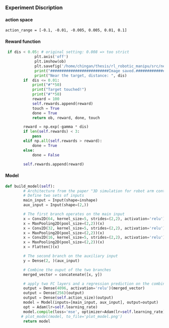 ### Experiment Discription 

#### action space
``` action_range = [-0.1, -0.01, -0.005, 0.005, 0.01, 0.1] ```

#### Reward function

```python
 if dis < 0.05: # original setting: 0.008 => too strict
             plt.axis('off')
             plt.imshow(ob)
             plt.savefig('/home/chingan/thesis/rl_robotic_manipu/src/near_pic/img.png',transparent = True, bbox_inches = 'tight', pad_inches = 0)
             print("##########################Image saved.###########################")
             print("Near the target, distance: ", dis)
        if  dis <= 0.01:
            print("#"*50)
            print("Target touched!")
            print("#"*50)
            reward = 100
            self.rewards.append(reward)
            touch = True
            done = True
            return ob, reward, done, touch

        reward = np.exp(-gamma * dis)
        if len(self.rewards) < 3:
            pass
        elif np.all(self.rewards > reward):
            done = True
        else:
            done = False

        self.rewards.append(reward)
```
#### Model

```python
def build_model(self):
        # Architecture from the paper "3D simulation for robot arm control with deep q-learnin"
        # Define two sets of inputs
        main_input = Input(shape=inshape)
        aux_input = Input(shape=(2,))

        # The first branch operates on the main input
        x = Conv2D(64, kernel_size=5, strides=(2,2), activation='relu')(main_input)
        x = MaxPooling2D(pool_size=(2,2))(x)
        x = Conv2D(32, kernel_size=5, strides=(2,2), activation='relu')(x)
        x = MaxPooling2D(pool_size=(2,2))(x)
        x = Conv2D(16, kernel_size=5, strides=(2,2), activation='relu')(x)
        x = MaxPooling2D(pool_size=(2,2))(x)
        x = Flatten()(x)

        # The second branch on the auxiliary input
        y = Dense(2, )(aux_input)

        # Combine the ouput of the two branches
        merged_vector = concatenate([x, y])

        # apply two FC layers and a regression prediction on the combined outputs
        output = Dense(4096, activation='relu')(merged_vector)
        output = Dense(256)(output)
        output = Dense(self.action_size)(output)
        model = Model(inputs=[main_input, aux_input], output=output)
        opt = Adam(lr=self.learning_rate)
        model.compile(loss='mse', optimizer=Adam(lr=self.learning_rate))
       # plot_model(model, to_file='plot_model.png')
        return model

```
